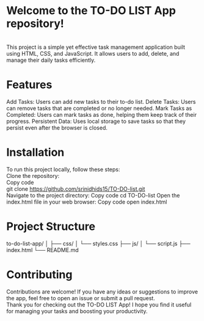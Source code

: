 # Welcome to the TO-DO LIST App repository!
<br>
This project is a simple yet effective task management application built using HTML, CSS, and JavaScript. It allows users to add, delete, and manage their daily tasks efficiently.
<br>

# Features
Add Tasks: Users can add new tasks to their to-do list.
Delete Tasks: Users can remove tasks that are completed or no longer needed.
Mark Tasks as Completed: Users can mark tasks as done, helping them keep track of their progress.
Persistent Data: Uses local storage to save tasks so that they persist even after the browser is closed.

# Installation
To run this project locally, follow these steps:
<br>
Clone the repository:
<br>
Copy code
<br>
git clone https://github.com/srinidhids15/TO-DO-list.git
<BR>
Navigate to the project directory:
Copy code
cd TO-DO-list
Open the index.html file in your web browser:
Copy code
open index.html
# Project Structure
to-do-list-app/
│
├── css/
│   └── styles.css
├── js/
│   └── script.js
├── index.html
└── README.md
# Contributing
Contributions are welcome! If you have any ideas or suggestions to improve the app, feel free to open an issue or submit a pull request.
<BR>
Thank you for checking out the TO-DO LIST App! I hope you find it useful for managing your tasks and boosting your productivity.
